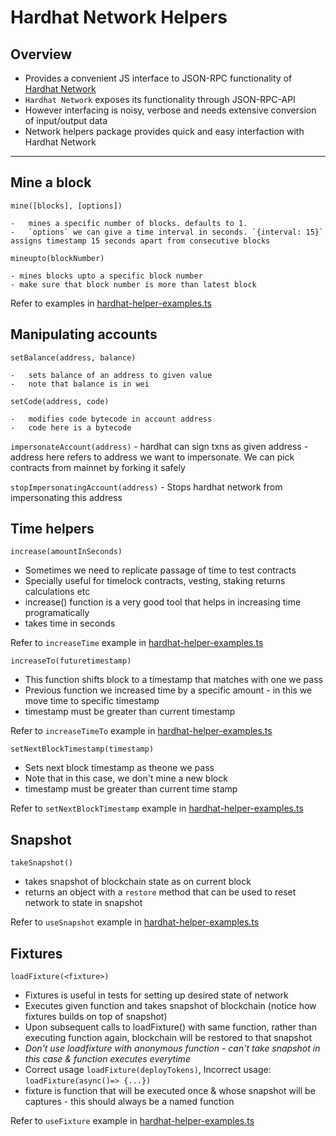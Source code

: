 # Hardhat Network Helpers

## Overview

-   Provides a convenient JS interface to JSON-RPC functionality of [Hardhat Network](./HARDHAT-NETWORK.md)
-   `Hardhat Network` exposes its functionality through JSON-RPC-API
-   However interfacing is noisy, verbose and needs extensive conversion of input/output data
-   Network helpers package provides quick and easy interfaction with Hardhat Network

---

## Mine a block

`mine([blocks], [options])`

    -   mines a specific number of blocks. defaults to 1.
    -   `options` we can give a time interval in seconds. `{interval: 15}` assigns timestamp 15 seconds apart from consecutive blocks

`mineupto(blockNumber)`

    - mines blocks upto a specific block number
    - make sure that block number is more than latest block

Refer to examples in [hardhat-helper-examples.ts](../scripts/hardhat-network-helpers-testing.ts)

## Manipulating accounts

`setBalance(address, balance)`

    -   sets balance of an address to given value
    -   note that balance is in wei

`setCode(address, code)`

    -   modifies code bytecode in account address
    -   code here is a bytecode

`impersonateAccount(address)` - hardhat can sign txns as given address - address here refers to address we want to impersonate. We can pick contracts from mainnet by forking it safely

`stopImpersonatingAccount(address)` - Stops hardhat network from impersonating this address

## Time helpers

`increase(amountInSeconds)`

-   Sometimes we need to replicate passage of time to test contracts
-   Specially useful for timelock contracts, vesting, staking returns calculations etc
-   increase() function is a very good tool that helps in increasing time programatically
-   takes time in seconds

Refer to `increaseTime` example in [hardhat-helper-examples.ts](../scripts/hardhat-network-helpers-testing.ts)

`increaseTo(futuretimestamp)`

-   This function shifts block to a timestamp that matches with one we pass
-   Previous function we increased time by a specific amount - in this we move time to specific timestamp
-   timestamp must be greater than current timestamp

Refer to `increaseTimeTo` example in [hardhat-helper-examples.ts](../scripts/hardhat-network-helpers-testing.ts)

`setNextBlockTimestamp(timestamp)`

-   Sets next block timestamp as theone we pass
-   Note that in this case, we don't mine a new block
-   timestamp must be greater than current time stamp

Refer to `setNextBlockTimestamp` example in [hardhat-helper-examples.ts](../scripts/hardhat-network-helpers-testing.ts)

## Snapshot

`takeSnapshot()`

-   takes snapshot of blockchain state as on current block
-   returns an object with a `restore` method that can be used to reset network to state in snapshot

Refer to `useSnapshot` example in [hardhat-helper-examples.ts](../scripts/hardhat-network-helpers-testing.ts)

## Fixtures

`loadFixture(<fixture>)`

-   Fixtures is useful in tests for setting up desired state of network
-   Executes given function and takes snapshot of blockchain (notice how fixtures builds on top of snapshot)
-   Upon subsequent calls to loadFixture() with same function, rather than executing function again, blockchain will be restored to that snapshot
-   _Don't use loadfixture with anonymous function - can't take snapshot in this case & function executes everytime_
-   Correct usage `loadFixture(deployTokens)`, Incorrect usage: `loadFixture(async()=> {...})`
-   fixture is function that will be executed once & whose snapshot will be captures - this should always be a named function

Refer to `useFixture` example in [hardhat-helper-examples.ts](../scripts/hardhat-network-helpers-testing.ts)
